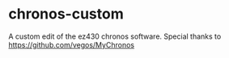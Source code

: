 chronos-custom
==============

A custom edit of the ez430 chronos software. 
Special thanks to https://github.com/vegos/MyChronos
